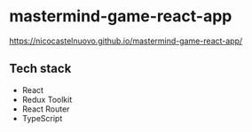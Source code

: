 # mastermind-game-react-app

https://nicocastelnuovo.github.io/mastermind-game-react-app/

## Tech stack
- React
- Redux Toolkit
- React Router
- TypeScript